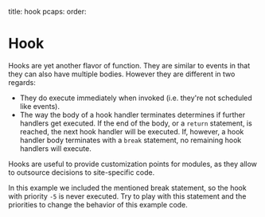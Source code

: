 title: hook
pcaps: 
order:

Hook
=======

Hooks are yet another flavor of function.  They are similar to events
in that they can also have multiple bodies. However they are different
in two regards:

* They do execute immediately when invoked (i.e. they're not scheduled
  like events).
* The way the body of a hook handler terminates determines if further
  handlers get executed. If the end of the
  body, or a `return` statement, is reached, the next hook handler
  will be executed.  If, however, a hook handler body terminates with a `break`
  statement, no remaining hook handlers will execute.

Hooks are useful to provide customization points for modules, as they
allow to outsource decisions to site-specific code.

In this example we included the mentioned break statement, so the hook
with priority `-5` is never executed. Try to play with this statement and 
the priorities to change the behavior of this example code.
